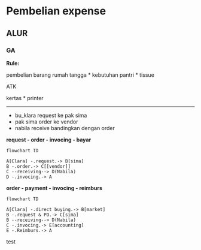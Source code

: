# Pembelian expense

## ALUR 

### GA

**Rule:**

pembelian barang rumah tangga
    * kebutuhan pantri
    * tissue 


ATK

kertas 
      * printer

 ---

* bu_klara request  ke pak sima
* pak sima order ke vendor 
* nabila receive bandingkan dengan order


**request - order - invocing - bayar**

```mermaid
flowchart TD

A[Clara] -.request.-> B[sima]
B -.order.-> C[[vendor]]
C --receiving--> D(Nabila)
D -.invocing.-> A

```

**order - payment - invocing - reimburs**

```mermaid
flowchart TD

A[Clara] -.direct buying.-> B[market]
B -.request & PO.-> C[sima]
B --receiving--> D(Nabila)
C -.invocing.-> E[accounting]
E -.Reimburs.-> A

```

test
